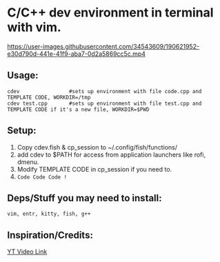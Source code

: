 # C/C++ dev environment in terminal with vim.
https://user-images.githubusercontent.com/34543609/190621952-e30d790d-441e-41f9-aba7-0d2a5869cc5c.mp4

## Usage:
```
cdev                #sets up environment with file code.cpp and TEMPLATE CODE, WORKDIR=/tmp
cdev test.cpp       #sets up environment with file test.cpp and TEMPLATE CODE if it's a new file, WORKDIR=$PWD
```
## Setup:
  1. Copy cdev.fish & cp_session to ~/.config/fish/functions/
  2. add cdev to $PATH for access from application launchers like rofi, dmenu.
  3. Modify TEMPLATE CODE in cp_session if you need to.
  4. <code>Code Code Code !</code>

## Deps/Stuff you may need to install:
```
vim, entr, kitty, fish, g++
```

## Inspiration/Credits:
[YT Video Link](https://www.youtube.com/watch?v=Zlx7gmt3lBU&list=PLauivoElc3ggagradg8MfOZreCMmXMmJ-&index=3)

